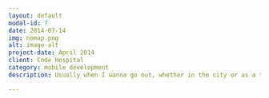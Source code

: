 ```yaml
---
layout: default
modal-id: 7
date: 2014-07-14
img: nomap.png
alt: image-alt
project-date: April 2014
client: Code Hospital
category: mobile development
description: Usually when I wanna go out, whether in the city or as a tourist outside my confort zone, I plan my route using google map or other tools, but when I am on the street, either there is no coverage or no internet available at all. Even when I try to have the google map open with the right map on, or the webpages open, it's not easy to navigate or even worst, suddenly the page closes or a touch on the map, moves it around and then nothing is usable. That makes me lost in uncharted teritory and can seldom ruin my trip. It can be useful if I could put markers on a map, and then my phone can guide me using the gps whether I am close to my destination or not. I don't need it to copy a map from google map or any other service on my phone as it might not be the right expectation and can make it a bit heavy, but a gps point in space and maybe an online distance calculator telling if I am on the right path or not can be very helpful. Another problem is with the buses in a strange city. I pick the right bus, I find it, I'm on my way to my destination, but I have no clue what is the right stop and if this is the right one, so if my mobile can alarm me if I'm getting close to it, then I can be more alert and maybe ask someone for help, at the right location. I don't want lots of bells and wistles, so it would be good to be able to fill in a itinetary so I get helped one step at a time, and maybe I decide to skip one and move to the next. Or step back in case I left something at the previous location. As far as the metadata is concerned, it would be good to get as much info as possible from google and such.

---
```

